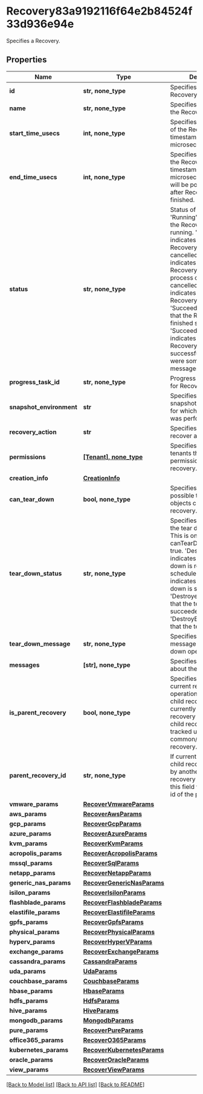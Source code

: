 # Recovery83a9192116f64e2b84524f33d936e94e

Specifies a Recovery.

## Properties
Name | Type | Description | Notes
------------ | ------------- | ------------- | -------------
**id** | **str, none_type** | Specifies the id of the Recovery. | [optional] 
**name** | **str, none_type** | Specifies the name of the Recovery. | [optional] 
**start_time_usecs** | **int, none_type** | Specifies the start time of the Recovery in Unix timestamp epoch in microseconds. | [optional] 
**end_time_usecs** | **int, none_type** | Specifies the end time of the Recovery in Unix timestamp epoch in microseconds. This field will be populated only after Recovery is finished. | [optional] 
**status** | **str, none_type** | Status of the Recovery. &#39;Running&#39; indicates that the Recovery is still running. &#39;Canceled&#39; indicates that the Recovery has been cancelled. &#39;Canceling&#39; indicates that the Recovery is in the process of being cancelled. &#39;Failed&#39; indicates that the Recovery has failed. &#39;Succeeded&#39; indicates that the Recovery has finished successfully. &#39;SucceededWithWarning&#39; indicates that the Recovery finished successfully, but there were some warning messages. | [optional] 
**progress_task_id** | **str, none_type** | Progress monitor task id for Recovery. | [optional] 
**snapshot_environment** | **str** | Specifies the type of snapshot environment for which the Recovery was performed. | [optional] 
**recovery_action** | **str** | Specifies the type of recover action. | [optional] 
**permissions** | [**[Tenant], none_type**](Tenant.md) | Specifies the list of tenants that have permissions for this recovery. | [optional] 
**creation_info** | [**CreationInfo**](CreationInfo.md) |  | [optional] 
**can_tear_down** | **bool, none_type** | Specifies whether it&#39;s possible to tear down the objects created by the recovery. | [optional] 
**tear_down_status** | **str, none_type** | Specifies the status of the tear down operation. This is only set when the canTearDown is set to true. &#39;DestroyScheduled&#39; indicates that the tear down is ready to schedule. &#39;Destroying&#39; indicates that the tear down is still running. &#39;Destroyed&#39; indicates that the tear down succeeded. &#39;DestroyError&#39; indicates that the tear down failed. | [optional] 
**tear_down_message** | **str, none_type** | Specifies the error message about the tear down operation if it fails. | [optional] 
**messages** | **[str], none_type** | Specifies messages about the recovery. | [optional] 
**is_parent_recovery** | **bool, none_type** | Specifies whether the current recovery operation has created child recoveries. This is currently used in SQL recovery where multiple child recoveries can be tracked under a common/parent recovery. | [optional] 
**parent_recovery_id** | **str, none_type** | If current recovery is child recovery triggered by another parent recovery operation, then this field willt specify the id of the parent recovery. | [optional] 
**vmware_params** | [**RecoverVmwareParams**](RecoverVmwareParams.md) |  | [optional] 
**aws_params** | [**RecoverAwsParams**](RecoverAwsParams.md) |  | [optional] 
**gcp_params** | [**RecoverGcpParams**](RecoverGcpParams.md) |  | [optional] 
**azure_params** | [**RecoverAzureParams**](RecoverAzureParams.md) |  | [optional] 
**kvm_params** | [**RecoverKvmParams**](RecoverKvmParams.md) |  | [optional] 
**acropolis_params** | [**RecoverAcropolisParams**](RecoverAcropolisParams.md) |  | [optional] 
**mssql_params** | [**RecoverSqlParams**](RecoverSqlParams.md) |  | [optional] 
**netapp_params** | [**RecoverNetappParams**](RecoverNetappParams.md) |  | [optional] 
**generic_nas_params** | [**RecoverGenericNasParams**](RecoverGenericNasParams.md) |  | [optional] 
**isilon_params** | [**RecoverIsilonParams**](RecoverIsilonParams.md) |  | [optional] 
**flashblade_params** | [**RecoverFlashbladeParams**](RecoverFlashbladeParams.md) |  | [optional] 
**elastifile_params** | [**RecoverElastifileParams**](RecoverElastifileParams.md) |  | [optional] 
**gpfs_params** | [**RecoverGpfsParams**](RecoverGpfsParams.md) |  | [optional] 
**physical_params** | [**RecoverPhysicalParams**](RecoverPhysicalParams.md) |  | [optional] 
**hyperv_params** | [**RecoverHyperVParams**](RecoverHyperVParams.md) |  | [optional] 
**exchange_params** | [**RecoverExchangeParams**](RecoverExchangeParams.md) |  | [optional] 
**cassandra_params** | [**CassandraParams**](CassandraParams.md) |  | [optional] 
**uda_params** | [**UdaParams**](UdaParams.md) |  | [optional] 
**couchbase_params** | [**CouchbaseParams**](CouchbaseParams.md) |  | [optional] 
**hbase_params** | [**HbaseParams**](HbaseParams.md) |  | [optional] 
**hdfs_params** | [**HdfsParams**](HdfsParams.md) |  | [optional] 
**hive_params** | [**HiveParams**](HiveParams.md) |  | [optional] 
**mongodb_params** | [**MongodbParams**](MongodbParams.md) |  | [optional] 
**pure_params** | [**RecoverPureParams**](RecoverPureParams.md) |  | [optional] 
**office365_params** | [**RecoverO365Params**](RecoverO365Params.md) |  | [optional] 
**kubernetes_params** | [**RecoverKubernetesParams**](RecoverKubernetesParams.md) |  | [optional] 
**oracle_params** | [**RecoverOracleParams**](RecoverOracleParams.md) |  | [optional] 
**view_params** | [**RecoverViewParams**](RecoverViewParams.md) |  | [optional] 

[[Back to Model list]](../README.md#documentation-for-models) [[Back to API list]](../README.md#documentation-for-api-endpoints) [[Back to README]](../README.md)


